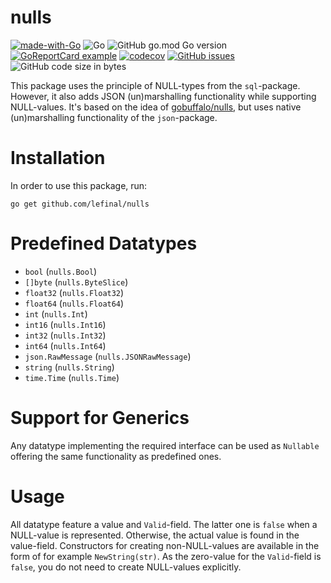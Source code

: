 # nulls

[![made-with-Go](https://img.shields.io/badge/Made%20with-Go-1f425f.svg)](http://golang.org)
![Go](https://github.com/LeFinal/nulls/workflows/Go/badge.svg?branch=main)
![GitHub go.mod Go version](https://img.shields.io/github/go-mod/go-version/lefinal/nulls)
[![GoReportCard example](https://goreportcard.com/badge/github.com/lefinal/nulls)](https://goreportcard.com/report/github.com/lefinal/nulls)
[![codecov](https://codecov.io/gh/lefinal/nulls/branch/main/graph/badge.svg?token=ema8Z2HEk5)](https://codecov.io/gh/lefinal/nulls)
[![GitHub issues](https://img.shields.io/github/issues/lefinal/nulls)](https://github.com/lefinal/nulls/issues)
![GitHub code size in bytes](https://img.shields.io/github/languages/code-size/lefinal/nulls)

This package uses the principle of NULL-types from the `sql`-package. However, it also adds JSON (un)marshalling
functionality while supporting NULL-values.
It's based on the idea of [gobuffalo/nulls](https://github.com/gobuffalo/nulls), but uses native (un)marshalling
functionality of the `json`-package.

# Installation

In order to use this package, run:

```shell
go get github.com/lefinal/nulls
```

# Predefined Datatypes

- `bool` (`nulls.Bool`)
- `[]byte` (`nulls.ByteSlice`)
- `float32` (`nulls.Float32`)
- `float64` (`nulls.Float64`)
- `int` (`nulls.Int`)
- `int16` (`nulls.Int16`)
- `int32` (`nulls.Int32`)
- `int64` (`nulls.Int64`)
- `json.RawMessage` (`nulls.JSONRawMessage`)
- `string` (`nulls.String`)
- `time.Time` (`nulls.Time`)

# Support for Generics

Any datatype implementing the required interface can be used as `Nullable` offering the same functionality as predefined
ones.

# Usage

All datatype feature a value and `Valid`-field. The latter one is `false` when a NULL-value is represented. Otherwise,
the actual value is found in the value-field. Constructors for creating non-NULL-values are available in the form of for
example `NewString(str)`. As the zero-value for the `Valid`-field is `false`, you do not need to create NULL-values
explicitly.